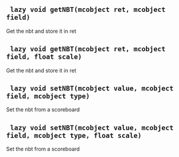 ## ` lazy void getNBT(mcobject ret, mcobject field)`
Get the nbt and store it in ret

## ` lazy void getNBT(mcobject ret, mcobject field, float scale)`
Get the nbt and store it in ret

## ` lazy void setNBT(mcobject value, mcobject field, mcobject type)`
Set the nbt from a scoreboard

## ` lazy void setNBT(mcobject value, mcobject field, mcobject type, float scale)`
Set the nbt from a scoreboard


